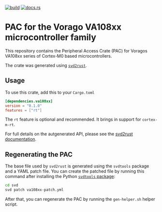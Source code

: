
[![build](https://github.com/robamu-org/va108xx-rs/actions/workflows/ci.yml/badge.svg)](https://github.com/robamu-org/va108xx-rs/actions/workflows/ci.yml)
[![docs.rs](https://img.shields.io/docsrs/va108xx)](https://docs.rs/va108xx)

# PAC for the Vorago VA108xx microcontroller family

This repository contains the Peripheral Access Crate (PAC) for
Voragos VA108xx series of Cortex-M0 based microcontrollers.

The crate was generated using [`svd2rust`](https://github.com/rust-embedded/svd2rust).

## Usage

To use this crate, add this to your `Cargo.toml`

```toml
[dependencies.va108xx]
version = "0.1.0"
features = ["rt"]
```

The `rt` feature is optional and recommended. It brings in support for `cortex-m-rt`.

For full details on the autgenerated API, please see the
[svd2rust documentation](https://docs.rs/svd2rust/0.19.0/svd2rust/#peripheral-api).

## Regenerating the PAC

The base file used by `svd2rust` is generated using the `svdtools` package and a
YAML patch file. You can create the patched file by running this command after installing
the Python [`svdtools` package](https://github.com/stm32-rs/svdtools):

```sh
cd svd
svd patch va108xx-patch.yml
```

After that, you can regenerate the PAC by running the `gen-helper.sh` helper script.
